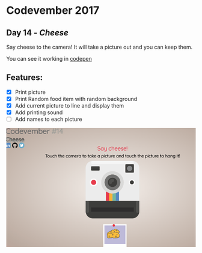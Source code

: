 # Codevember 2017

## Day 14 - *Cheese*

Say cheese to the camera! It will take a picture out and you can keep them.

You can see it working in [codepen](https://codepen.io/RominaMartin/full/bYreMK/)

## Features:
- [x] Print picture
- [x] Print Random food item with random background
- [x] Add current picture to line and display them
- [x] Add printing sound
- [ ] Add names to each picture

![](cheese.gif)